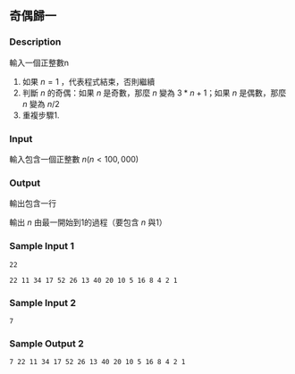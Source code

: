 ## 奇偶歸一
### Description

輸入一個正整數n

1. 如果 $n = 1$ ，代表程式結束，否則繼續
2. 判斷 $n$ 的奇偶：如果 $n$ 是奇數，那麼 $n$ 變為 $3*n+1$；如果 $n$ 是偶數，那麼 $n$ 變為 $n/2$
3. 重複步驟1.


### Input

輸入包含一個正整數 $n (n<100,000)$ 


### Output

輸出包含一行

輸出 $n$ 由最一開始到1的過程（要包含 $n$ 與1）

### Sample Input 1
```
22
```

```
22 11 34 17 52 26 13 40 20 10 5 16 8 4 2 1 
```

### Sample Input 2
```
7
```

### Sample Output 2
```
7 22 11 34 17 52 26 13 40 20 10 5 16 8 4 2 1 
```
